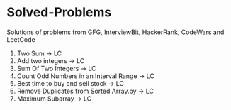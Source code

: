 # Solved-Problems
Solutions of problems from GFG, InterviewBit, HackerRank, CodeWars and LeetCode

1. Two Sum -> LC
2. Add two integers -> LC
3. Sum Of Two Integers -> LC
4. Count Odd Numbers in an Interval Range -> LC
5. Best time to buy and sell stock -> LC
6. Remove Duplicates from Sorted Array.py -> LC
7. Maximum Subarray -> LC

